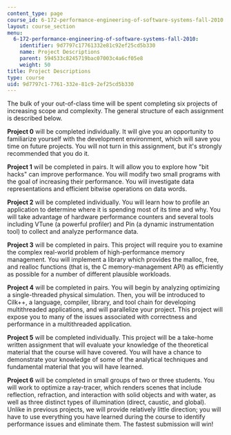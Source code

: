 ```yaml
---
content_type: page
course_id: 6-172-performance-engineering-of-software-systems-fall-2010
layout: course_section
menu:
  6-172-performance-engineering-of-software-systems-fall-2010:
    identifier: 9d7797c17761332e81c92ef25cd5b330
    name: Project Descriptions
    parent: 594533c8245719bac07003c4a6cf05e8
    weight: 50
title: Project Descriptions
type: course
uid: 9d7797c1-7761-332e-81c9-2ef25cd5b330
---
```


The bulk of your out-of-class time will be spent completing six projects of increasing scope and complexity. The general structure of each assignment is described below.

**Project 0** will be completed individually. It will give you an opportunity to familiarize yourself with the development environment, which will save you time on future projects. You will not turn in this assignment, but it's strongly recommended that you do it.

**Project 1** will be completed in pairs. It will allow you to explore how "bit hacks" can improve performance. You will modify two small programs with the goal of increasing their performance. You will investigate data representations and efficient bitwise operations on data words.

**Project 2** will be completed individually. You will learn how to profile an application to determine where it is spending most of its time and why. You will take advantage of hardware performance counters and several tools including VTune (a powerful profiler) and Pin (a dynamic instrumentation tool) to collect and analyze performance data.

**Project 3** will be completed in pairs. This project will require you to examine the complex real-world problem of high-performance memory management. You will implement a library which provides the malloc, free, and realloc functions (that is, the C memory-management API) as efficiently as possible for a number of different plausible workloads.

**Project 4** will be completed in pairs. You will begin by analyzing optimizing a single-threaded physical simulation. Then, you will be introduced to Cilk++, a language, compiler, library, and tool chain for developing multithreaded applications, and will parallelize your project. This project will expose you to many of the issues associated with correctness and performance in a multithreaded application.

**Project 5** will be completed individually. This project will be a take-home written assignment that will evaluate your knowledge of the theoretical material that the course will have covered. You will have a chance to demonstrate your knowledge of some of the analytical techniques and fundamental material that you will have learned.

**Project 6** will be completed in small groups of two or three students. You will work to optimize a ray-tracer, which renders scenes that include reflection, refraction, and interaction with solid objects and with water, as well as three distinct types of illumination (direct, caustic, and global). Unlike in previous projects, we will provide relatively little direction; you will have to use everything you have learned during the course to identify performance issues and eliminate them. The fastest submission will win!